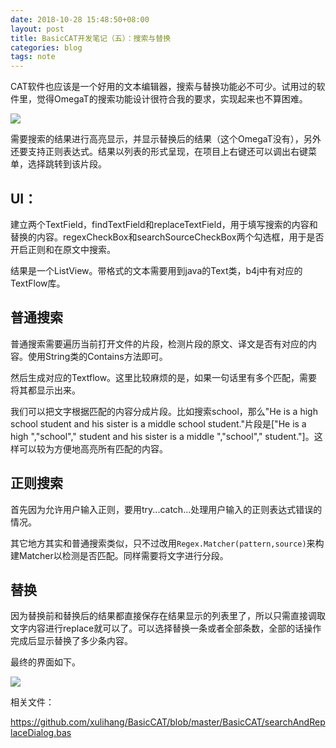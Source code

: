 ```yaml
---
date: 2018-10-28 15:48:50+08:00
layout: post
title: BasicCAT开发笔记（五）：搜索与替换
categories: blog
tags: note
---
```


CAT软件也应该是一个好用的文本编辑器，搜索与替换功能必不可少。试用过的软件里，觉得OmegaT的搜索功能设计很符合我的要求，实现起来也不算困难。

![](https://blog.xulihang.me/album/basiccat/omegat_search_and_replace.jpg)

需要搜索的结果进行高亮显示，并显示替换后的结果（这个OmegaT没有），另外还要支持正则表达式。结果以列表的形式呈现，在项目上右键还可以调出右键菜单，选择跳转到该片段。

## UI：

建立两个TextField，findTextField和replaceTextField，用于填写搜索的内容和替换的内容。regexCheckBox和searchSourceCheckBox两个勾选框，用于是否开启正则和在原文中搜索。

结果是一个ListView。带格式的文本需要用到java的Text类，b4j中有对应的TextFlow库。

## 普通搜索

普通搜索需要遍历当前打开文件的片段，检测片段的原文、译文是否有对应的内容。使用String类的Contains方法即可。

然后生成对应的Textflow。这里比较麻烦的是，如果一句话里有多个匹配，需要将其都显示出来。

我们可以把文字根据匹配的内容分成片段。比如搜索school，那么"He is a high school student and his sister is a middle school student."片段是["He is a high ","school"," student and his sister is a middle ","school"," student."]。这样可以较为方便地高亮所有匹配的内容。

## 正则搜索

首先因为允许用户输入正则，要用try...catch...处理用户输入的正则表达式错误的情况。

其它地方其实和普通搜索类似，只不过改用`Regex.Matcher(pattern,source)`来构建Matcher以检测是否匹配。同样需要将文字进行分段。

## 替换

因为替换前和替换后的结果都直接保存在结果显示的列表里了，所以只需直接调取文字内容进行replace就可以了。可以选择替换一条或者全部条数，全部的话操作完成后显示替换了多少条内容。

最终的界面如下。

![](https://blog.xulihang.me/album/basiccat/search_and_replace.jpg)

相关文件：

<https://github.com/xulihang/BasicCAT/blob/master/BasicCAT/searchAndReplaceDialog.bas>

